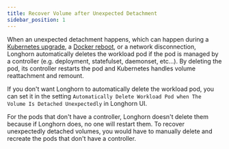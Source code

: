 ```yaml
---
title: Recover Volume after Unexpected Detachment
sidebar_position: 1
---
```


<head>
  <link rel="canonical" href="https://main--longhornio-docusaurus.netlify.app/high-availability/recover-volume"/>
</head>

When an unexpected detachment happens, which can happen during a [Kubernetes upgrade](https://github.com/longhorn/longhorn/issues/703), a [Docker reboot](https://github.com/longhorn/longhorn/issues/686), or a network disconnection,
Longhorn automatically deletes the workload pod if the pod is managed by a controller (e.g. deployment, statefulset, daemonset, etc...).
By deleting the pod, its controller restarts the pod and Kubernetes handles volume reattachment and remount.

If you don't want Longhorn to automatically delete the workload pod, you can set it in the setting `Automatically Delete Workload Pod when The Volume Is Detached Unexpectedly` in Longhorn UI.

For the pods that don't have a controller, Longhorn doesn't delete them because if Longhorn does, no one will restart them.
To recover unexpectedly detached volumes, you would have to manually delete and recreate the pods that don't have a controller.
